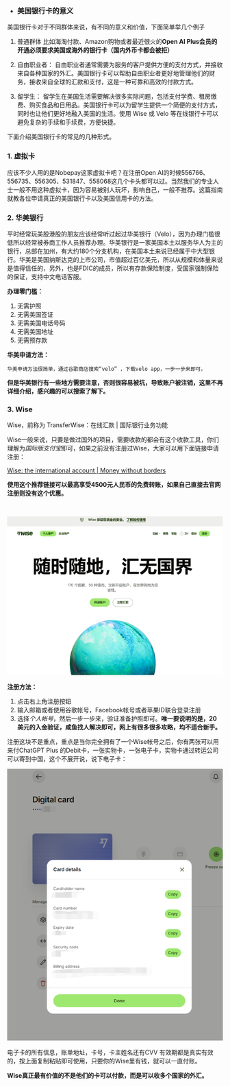  

- ### **美国银行卡的意义**

美国银行卡对于不同群体来说，有不同的意义和价值，下面简单举几个例子

1. 普通群体
   比如海淘付款、Amazon购物或者最近很火的**Open AI Plus会员的开通必须要求美国或海外的银行卡（国内外币卡都会被拒）**

2. 自由职业者：
   自由职业者通常需要为服务的客户提供方便的支付方式，并接收来自各种国家的外汇。美国银行卡可以帮助自由职业者更好地管理他们的财务，接收来自全球的汇款和支付，这是一种可靠和高效的付款方式。

3. 留学生： 留学生在美国生活需要解决很多实际问题，包括支付学费、租房缴费、购买食品和日用品。美国银行卡可以为留学生提供一个简便的支付方式，同时也让他们更好地融入美国的生活。使用 Wise 或 Velo 等在线银行卡可以避免复杂的手续和手续费，方便快捷。
   
下面介绍美国银行卡的常见的几种形式。

### 1.  虚拟卡

  应该不少人用的是Nobepay这家虚拟卡吧？在注册Open AI的时候556766、556735、556305、531847、558068这几个卡头都可以过。当然我们的专业人士一般不用这种虚拟卡，因为容易被别人玩坏，影响自己，一般不推荐。这篇指南就教各位申请真正的美国银行卡以及美国信用卡的方法。

### 2.  华美银行

  平时经常玩美股港股的朋友应该经常听过起过华美银行（Velo），因为办理门槛很低所以经常被券商工作人员推荐办理。华美银行是一家美国本土以服务华人为主的银行，总部在加州，有大约180个分支机构，在美国本土来说已经属于中大型银行。华美是美国纳斯达克的上市公司，市值超过百亿美元，所以从规模和体量来说是值得信任的，另外，也是FDIC的成员，所以有存款保险制度，受国家强制保险的保证，支持中文电话客服。
  

  **办理零门槛：**

   1. 无需护照
   2. 无需美国签证
   3. 无需美国电话号码
   4. 无需美国地址
   5. 无需预存款

  

  **华美申请方法：**

    华美申请方法很简单，通过谷歌商店搜索“velo” ，下载velo app，一步一步来即可。


  **但是华美银行有一些地方需要注意，否则很容易被坑，导致账户被注销，这里不再详细介绍，感兴趣的可以搜索了解下。**

  

  ### 3. Wise

  Wise，前称为 TransferWise：在线汇款 | 国际银行业务功能

  Wise一般来说，只要是做过国外的项目，需要收款的都会有这个收款工具，你们理解为*国际版支付宝*即可，如果之前没有注册过Wise，大家可以用下面链接申请注册：

  

  [Wise: the international account | Money without borders](https://wise.prf.hn/l/znPYD1B)

  

  **使用这个推荐链接可以最高享受4500元人民币的免费转账，如果自己直接去官网注册则没有这个优惠。**

​		

![img](https://github.com/Azranus/How-to-get-a-US-bank-card/blob/80e4b091e771f1380bad939e2f6a3f08ff952a6f/images/eab6fc68a5b2ed7308b7f70dc0d5681c.png)


**注册方法：**

1. 点击右上角注册按钮
2. 输入邮箱或者使用谷歌帐号，Facebook帐号或者苹果ID联合登录注册
3. 选择*个人帐号*，然后一步一步来，验证准备护照即可。**唯一要说明的是，20美元的入金验证，咸鱼找人解决即可，网上有很多很多攻略，均不适合新手。**

 注册这块不是重点，重点是当你完全拥有了一个Wise帐号之后，你有两张可以用来付ChatGPT Plus 的Debit卡，一张实物卡，一张电子卡，实物卡通过转运公司可以寄到中国，这个不展开说，说下电子卡： 

![img](https://github.com/Azranus/How-to-get-a-US-bank-card/blob/main/images/3485d4975672ffe3a7c1eefa70ea6e22.png)


电子卡的所有信息，账单地址，卡号，卡主姓名还有CVV 有效期都是真实有效的，按上面复制粘贴即可使用，只要你的Wise里有钱，就可以一直付账。 

**Wise真正最有价值的不是他们的卡可以付款，而是可以收多个国家的外汇。**

